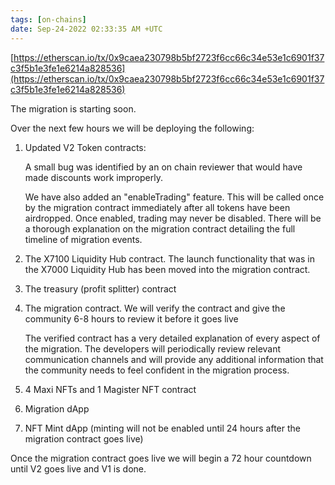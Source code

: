 ```yaml
---
tags: [on-chains]
date: Sep-24-2022 02:33:35 AM +UTC
---
```


[https://etherscan.io/tx/0x9caea230798b5bf2723f6cc66c34e53e1c6901f37c3f5b1e3fe1e6214a828536](https://etherscan.io/tx/0x9caea230798b5bf2723f6cc66c34e53e1c6901f37c3f5b1e3fe1e6214a828536)

The migration is starting soon.

Over the next few hours we will be deploying the following:

1. Updated V2 Token contracts:

   A small bug was identified by an on chain reviewer that would have made discounts work improperly.

   We have also added an "enableTrading" feature.
   This will be called once by the migration contract immediately after all tokens have been airdropped.
   Once enabled, trading may never be disabled.
   There will be a thorough explanation on the migration contract detailing the full timeline of migration events.

2. The X7100 Liquidity Hub contract. The launch functionality that was in the X7000 Liquidity Hub has been moved into the migration contract.
3. The treasury (profit splitter) contract
4. The migration contract. We will verify the contract and give the community 6-8 hours to review it before it goes live

   The verified contract has a very detailed explanation of every aspect of the migration.
   The developers will periodically review relevant communication channels and will provide
   any additional information that the community needs to feel confident in the migration process.

5. 4 Maxi NFTs and 1 Magister NFT contract
6. Migration dApp
7. NFT Mint dApp (minting will not be enabled until 24 hours after the migration contract goes live)

Once the migration contract goes live we will begin a 72 hour countdown until V2 goes live and V1 is done.
